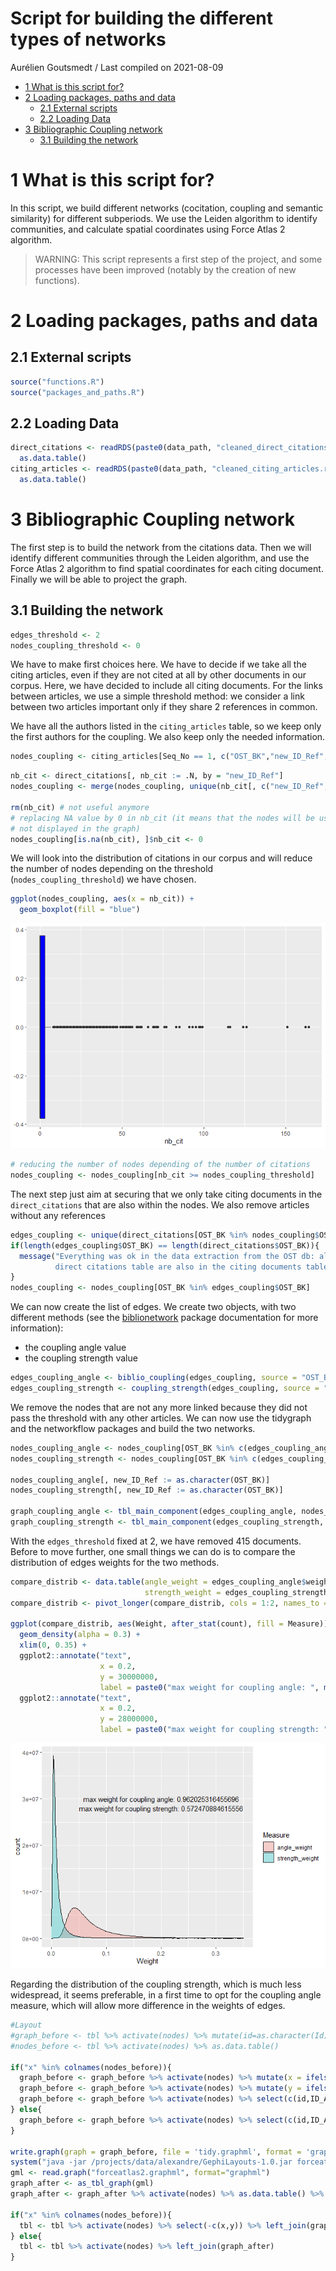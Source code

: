 Script for building the different types of networks
================
Aurélien Goutsmedt
/ Last compiled on 2021-08-09

-   [1 What is this script for?](#what-is-this-script-for)
-   [2 Loading packages, paths and
    data](#loading-packages-paths-and-data)
    -   [2.1 External scripts](#external-scripts)
    -   [2.2 Loading Data](#loading-data)
-   [3 Bibliographic Coupling network](#bibliographic-coupling-network)
    -   [3.1 Building the network](#building-the-network)

# 1 What is this script for?

In this script, we build different networks (cocitation, coupling and
semantic similarity) for different subperiods. We use the Leiden
algorithm to identify communities, and calculate spatial coordinates
using Force Atlas 2 algorithm.

> WARNING: This script represents a first step of the project, and some
> processes have been improved (notably by the creation of new
> functions).

# 2 Loading packages, paths and data

## 2.1 External scripts

``` r
source("functions.R")
source("packages_and_paths.R")
```

## 2.2 Loading Data

``` r
direct_citations <- readRDS(paste0(data_path, "cleaned_direct_citations.rds")) %>% 
  as.data.table()
citing_articles <- readRDS(paste0(data_path, "cleaned_citing_articles.rds")) %>% 
  as.data.table()
```

# 3 Bibliographic Coupling network

The first step is to build the network from the citations data. Then we
will identify different communities through the Leiden algorithm, and
use the Force Atlas 2 algorithm to find spatial coordinates for each
citing document. Finally we will be able to project the graph.

## 3.1 Building the network

``` r
edges_threshold <- 2
nodes_coupling_threshold <- 0
```

We have to make first choices here. We have to decide if we take all the
citing articles, even if they are not cited at all by other documents in
our corpus. Here, we have decided to include all citing documents. For
the links between articles, we use a simple threshold method: we
consider a link between two articles important only if they share 2
references in common.

We have all the authors listed in the `citing_articles` table, so we
keep only the first authors for the coupling. We also keep only the
needed information.

``` r
nodes_coupling <- citing_articles[Seq_No == 1, c("OST_BK","new_ID_Ref","Annee_Bibliographique","Full_Name","revue","titre","Abstract")]
```

``` r
nb_cit <- direct_citations[, nb_cit := .N, by = "new_ID_Ref"]
nodes_coupling <- merge(nodes_coupling, unique(nb_cit[, c("new_ID_Ref", "nb_cit")]), by = "new_ID_Ref", all.x = "TRUE")

rm(nb_cit) # not useful anymore
# replacing NA value by 0 in nb_cit (it means that the nodes will be used in Leiden and Force Atlas, but
# not displayed in the graph)
nodes_coupling[is.na(nb_cit), ]$nb_cit <- 0
```

We will look into the distribution of citations in our corpus and will
reduce the number of nodes depending on the threshold
(`nodes_coupling_threshold`) we have chosen.

``` r
ggplot(nodes_coupling, aes(x = nb_cit)) +
  geom_boxplot(fill = "blue")
```

![](2_build_network_files/figure-gfm/r%20distrib_citations-1.png)<!-- -->

``` r
# reducing the number of nodes depending of the number of citations
nodes_coupling <- nodes_coupling[nb_cit >= nodes_coupling_threshold]
```

The next step just aim at securing that we only take citing documents in
the `direct_citations` that are also within the nodes. We also remove
articles without any references

``` r
edges_coupling <- unique(direct_citations[OST_BK %in% nodes_coupling$OST_BK])
if(length(edges_coupling$OST_BK) == length(direct_citations$OST_BK)){
  message("Everything was ok in the data extraction from the OST db: all the citing documents in the 
          direct citations table are also in the citing documents table.")
}
nodes_coupling <- nodes_coupling[OST_BK %in% edges_coupling$OST_BK]
```

We can now create the list of edges. We create two objects, with two
different methods (see the
[biblionetwork](https://agoutsmedt.github.io/biblionetwork/) package
documentation for more information):

-   the coupling angle value
-   the coupling strength value

``` r
edges_coupling_angle <- biblio_coupling(edges_coupling, source = "OST_BK", ref = "new_ID_Ref", weight_threshold = edges_threshold)
edges_coupling_strength <- coupling_strength(edges_coupling, source = "OST_BK", ref = "new_ID_Ref", weight_threshold = edges_threshold)
```

We remove the nodes that are not any more linked because they did not
pass the threshold with any other articles. We can now use the tidygraph
and the networkflow packages and build the two networks.

``` r
nodes_coupling_angle <- nodes_coupling[OST_BK %in% c(edges_coupling_angle$from,edges_coupling_angle$to)]
nodes_coupling_strength <- nodes_coupling[OST_BK %in% c(edges_coupling_strength$from,edges_coupling_strength$to)]

nodes_coupling_angle[, new_ID_Ref := as.character(OST_BK)]
nodes_coupling_strength[, new_ID_Ref := as.character(OST_BK)]

graph_coupling_angle <- tbl_main_component(edges_coupling_angle, nodes_coupling_angle, directed = FALSE, node_key = "OST_BK")
graph_coupling_strength <- tbl_main_component(edges_coupling_strength, nodes_coupling_strength, directed = FALSE, node_key = "OST_BK")
```

With the `edges_threshold` fixed at 2, we have removed 415 documents.
Before to move further, one small things we can do is to compare the
distribution of edges weights for the two methods.

``` r
compare_distrib <- data.table(angle_weight = edges_coupling_angle$weight,
                              strength_weight = edges_coupling_strength$weight)
compare_distrib <- pivot_longer(compare_distrib, cols = 1:2, names_to = "Measure", values_to = "Weight")

ggplot(compare_distrib, aes(Weight, after_stat(count), fill = Measure)) +
  geom_density(alpha = 0.3) +
  xlim(0, 0.35) +
  ggplot2::annotate("text",
                    x = 0.2,
                    y = 30000000,
                    label = paste0("max weight for coupling angle: ", max(edges_coupling_angle$weight))) +
  ggplot2::annotate("text",
                    x = 0.2,
                    y = 28000000,
                    label = paste0("max weight for coupling strength: ", max(edges_coupling_strength$weight)))
```

![](2_build_network_files/figure-gfm/r%20test_edges_distribution-1.png)<!-- -->

Regarding the distribution of the coupling strength, which is much less
widespread, it seems preferable, in a first time to opt for the coupling
angle measure, which will allow more difference in the weights of edges.

``` r
#Layout
#graph_before <- tbl %>% activate(nodes) %>% mutate(id=as.character(Id))
#nodes_before <- tbl %>% activate(nodes) %>% as.data.table()

if("x" %in% colnames(nodes_before)){
  graph_before <- graph_before %>% activate(nodes) %>% mutate(x = ifelse(is.na(x)==TRUE,sample(100:500, 1),x))
  graph_before <- graph_before %>% activate(nodes) %>% mutate(y = ifelse(is.na(y)==TRUE,sample(100:500, 1),y))
  graph_before <- graph_before %>% activate(nodes) %>% select(c(id,ID_Art,x,y,size))
} else{
  graph_before <- graph_before %>% activate(nodes) %>% select(c(id,ID_Art,size))
}

write.graph(graph = graph_before, file = 'tidy.graphml', format = 'graphml')
system("java -jar /projects/data/alexandre/GephiLayouts-1.0.jar forceatlas2 -i ./tidy.graphml -o  ./forceatlas2.graphml -threads 16 -maxiters 30000 -barneshut true -adjustsizes true -gravity 1")
gml <- read.graph("forceatlas2.graphml", format="graphml")
graph_after <- as_tbl_graph(gml)
graph_after <- graph_after %>% activate(nodes) %>% as.data.table() %>% .[,.(x,y,ID_Art)]

if("x" %in% colnames(nodes_before)){
  tbl <- tbl %>% activate(nodes) %>% select(-c(x,y)) %>% left_join(graph_after)
} else{
  tbl <- tbl %>% activate(nodes) %>% left_join(graph_after)
}
```
